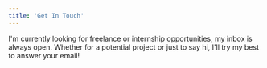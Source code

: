 ```yaml
---
title: 'Get In Touch'
---
```


I'm currently looking for freelance or internship opportunities, my inbox is always open. Whether for a potential project or just to say hi, I'll try my best to answer your email!
